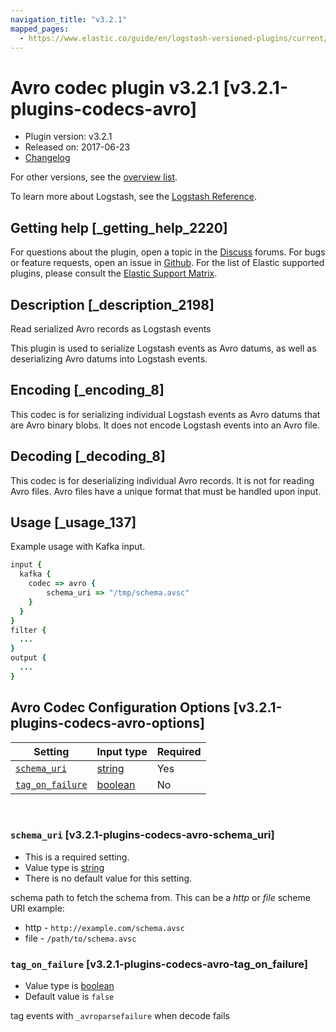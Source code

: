 ```yaml
---
navigation_title: "v3.2.1"
mapped_pages:
  - https://www.elastic.co/guide/en/logstash-versioned-plugins/current/v3.2.1-plugins-codecs-avro.html
---
```


# Avro codec plugin v3.2.1 [v3.2.1-plugins-codecs-avro]


* Plugin version: v3.2.1
* Released on: 2017-06-23
* [Changelog](https://github.com/logstash-plugins/logstash-codec-avro/blob/v3.2.1/CHANGELOG.md)

For other versions, see the [overview list](codec-avro-index.md).

To learn more about Logstash, see the [Logstash Reference](logstash://reference/index.md).

## Getting help [_getting_help_2220]

For questions about the plugin, open a topic in the [Discuss](http://discuss.elastic.co) forums. For bugs or feature requests, open an issue in [Github](https://github.com/logstash-plugins/logstash-codec-avro). For the list of Elastic supported plugins, please consult the [Elastic Support Matrix](https://www.elastic.co/support/matrix#matrix_logstash_plugins).


## Description [_description_2198]

Read serialized Avro records as Logstash events

This plugin is used to serialize Logstash events as Avro datums, as well as deserializing Avro datums into Logstash events.


## Encoding [_encoding_8]

This codec is for serializing individual Logstash events as Avro datums that are Avro binary blobs. It does not encode Logstash events into an Avro file.


## Decoding [_decoding_8]

This codec is for deserializing individual Avro records. It is not for reading Avro files. Avro files have a unique format that must be handled upon input.


## Usage [_usage_137]

Example usage with Kafka input.

```ruby
input {
  kafka {
    codec => avro {
        schema_uri => "/tmp/schema.avsc"
    }
  }
}
filter {
  ...
}
output {
  ...
}
```


## Avro Codec Configuration Options [v3.2.1-plugins-codecs-avro-options]

| Setting | Input type | Required |
| --- | --- | --- |
| [`schema_uri`](v3-2-1-plugins-codecs-avro.md#v3.2.1-plugins-codecs-avro-schema_uri) | [string](logstash://reference/configuration-file-structure.md#string) | Yes |
| [`tag_on_failure`](v3-2-1-plugins-codecs-avro.md#v3.2.1-plugins-codecs-avro-tag_on_failure) | [boolean](logstash://reference/configuration-file-structure.md#boolean) | No |

 

### `schema_uri` [v3.2.1-plugins-codecs-avro-schema_uri]

* This is a required setting.
* Value type is [string](logstash://reference/configuration-file-structure.md#string)
* There is no default value for this setting.

schema path to fetch the schema from. This can be a *http* or *file* scheme URI example:

* http - `http://example.com/schema.avsc`
* file - `/path/to/schema.avsc`


### `tag_on_failure` [v3.2.1-plugins-codecs-avro-tag_on_failure]

* Value type is [boolean](logstash://reference/configuration-file-structure.md#boolean)
* Default value is `false`

tag events with `_avroparsefailure` when decode fails



